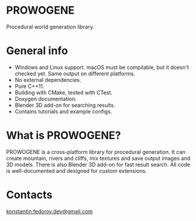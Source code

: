 # PROWOGENE
Procedural world generation library.

# General info
* Windows and Linux support. macOS must be compilable, but it doesn't checked yet. Same output on different platforms.
* No external dependencies.
* Pure C++11.
* Building with CMake, tested with CTest.
* Doxygen documentation.
* Blender 3D add-on for searching results.
* Contains tutorials and example configs.

# What is PROWOGENE?
PROWOGENE is a cross-platform library for procedural generation. It can create mountain, rivers and cliffs, mix textures and save output images and 3D models. There is also Blender 3D add-on for fast result search. All code is well-documented and designed for custom extensions.

# Contacts
konstantin.fedorov.dev@gmail.com